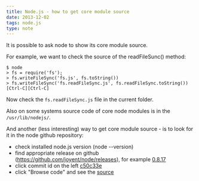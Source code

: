 ```yaml
---
title: Node.js - how to get core module source
date: 2013-12-02
tags: node.js
type: note
---
```


It is possible to ask node to show its core module source.
<!-- more -->
For example, we want to check the source of the readFileSunc() method:

    $ node
    > fs = require('fs');
    > fs.writeFileSync('fs.js', fs.toString())
    > fs.writeFileSync('fs.readFileSync.js', fs.readFileSync.toString())
    [Ctrl-C][Ctrl-C]

Now check the `fs.readFileSync.js` file in the current folder.

Also on some systems source code of core node modules is in the `/usr/lib/nodejs/`.

And another (less interesting) way to get core module source - is to look for it in the node github repository:
* check installed node.js version (node --version)
* find appropriate release on github (https://github.com/joyent/node/releases), for example [0.8.17](https://github.com/joyent/node/releases/tag/v0.8.17)
* click commit id on the left [c50c33e](https://github.com/joyent/node/commit/c50c33e9397d7a0a8717e8ce7530572907c054ad)
* click "Browse code" and see the [source](https://github.com/joyent/node/tree/c50c33e9397d7a0a8717e8ce7530572907c054ad)
